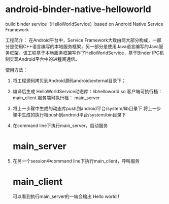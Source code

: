 # android-binder-native-helloworld
build binder service（HelloWorldService）based on Android Native Service Framework

工程简介：
在Android平台中，Service Framework大致由两大部分构成，一部分是使用C++语言编写的本地服务框架，另一部分是使用Java语言编写的Java服务框架。该工程基于本地服务框架写作了HelloWorldService，基于Binder IPC机制实现Android平台中的进程间通信。

使用方法：
1. 将工程源码拷贝到Android源码android\external目录下；

2. 编译后生成
        HelloWorldService动态库：libhelloworld.so
        客户端可执行档： main_client
        服务端可执行档： main_server
        
3. 将上一步骤中生成的动态库push到android平台/system/lib目录下
   将上一步骤中生成的执行档push到android平台/system/bin目录下
   
4. 在command line下执行main_server，启动服务
   # main_server
   
5. 在另一个session中command line下执行main_client，呼叫服务
   # main_client
   
   可以看到执行main_server的一端会输出 Hello world !
